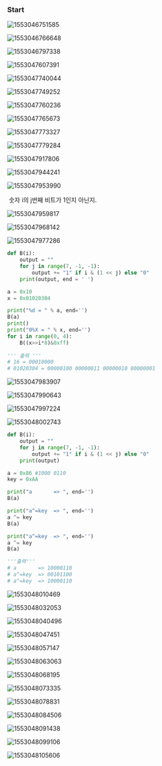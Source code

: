 ### Start

![1553046751585](../typora-user-images/1553046751585.png)

![1553046766648](../typora-user-images/1553046766648.png)

![1553046797338](../typora-user-images/1553046797338.png)

![1553047607391](../typora-user-images/1553047607391.png)

![1553047740044](../typora-user-images/1553047740044.png)

![1553047749252](../typora-user-images/1553047749252.png)

![1553047760236](../typora-user-images/1553047760236.png)

![1553047765673](../typora-user-images/1553047765673.png)

![1553047773327](../typora-user-images/1553047773327.png)

![1553047779284](../typora-user-images/1553047779284.png)

![1553047917806](../typora-user-images/1553047917806.png)

![1553047944241](../typora-user-images/1553047944241.png)

![1553047953990](../typora-user-images/1553047953990.png)

​		숫자 i의 j번째 비트가 1인지 아닌지.

![1553047959817](../typora-user-images/1553047959817.png)

![1553047968142](../typora-user-images/1553047968142.png)

![1553047977286](../typora-user-images/1553047977286.png)

```python
def B(i):
    output = ""
    for j in range(7, -1, -1):
        output += "1" if i & (1 << j) else "0"
    print(output, end = ' ')

a = 0x10
x = 0x01020304

print("%d = " % a, end='')
B(a)
print()
print("0%X = " % x, end='')
for i in range(0, 4):
    B((x>>i*8)&0xff)
    
''' 출력 '''
# 16 = 00010000 
# 01020304 = 00000100 00000011 00000010 00000001 
```



![1553047983907](../typora-user-images/1553047983907.png)

![1553047990643](../typora-user-images/1553047990643.png)

![1553047997224](../typora-user-images/1553047997224.png)

![1553048002743](../typora-user-images/1553048002743.png)

```python
def B(i):
    output = ""
    for j in range(7, -1, -1):
        output += "1" if i & (1 << j) else "0"
    print(output)

a = 0x86 #1000 0110
key = 0xAA

print("a       => ", end='')
B(a)

print("a^=key  => ", end='')
a ^= key
B(a)

print("a^=key  => ", end='')
a ^= key
B(a)

'''출력'''
# a       => 10000110
# a^=key  => 00101100
# a^=key  => 10000110
```

![1553048010469](../typora-user-images/1553048010469.png)

![1553048032053](../typora-user-images/1553048032053.png)

![1553048040496](../typora-user-images/1553048040496.png)

![1553048047451](../typora-user-images/1553048047451.png)

![1553048057147](../typora-user-images/1553048057147.png)

![1553048063063](../typora-user-images/1553048063063.png)



![1553048068195](../typora-user-images/1553048068195.png)



![1553048073335](../typora-user-images/1553048073335.png)



![1553048078831](../typora-user-images/1553048078831.png)

![1553048084506](../typora-user-images/1553048084506.png)

![1553048091438](../typora-user-images/1553048091438.png)

![1553048099106](../typora-user-images/1553048099106.png)

![1553048105606](../typora-user-images/1553048105606.png)



